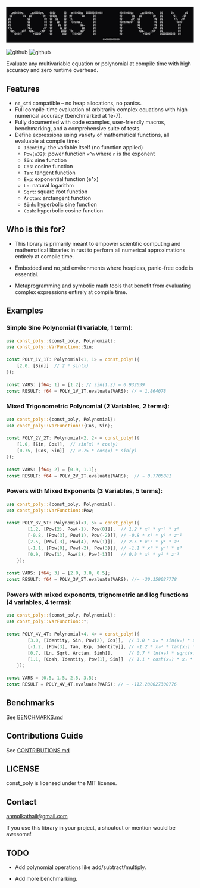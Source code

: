 ![Logo](images/ascii-art-text.png)

<!-- [![On crates.io](https://img.shields.io/crates/v/multicalc.svg)](https://crates.io/crates/multicalc)
![Downloads](https://img.shields.io/crates/d/multicalc?style=flat-square) -->
![github](https://github.com/kmolan/const_poly/actions/workflows/build-tests.yml/badge.svg)
![github](https://github.com/kmolan/const_poly/actions/workflows/code-coverage.yml/badge.svg)

Evaluate any multivariable equation or polynomial at compile time with high accuracy and zero runtime overhead.

## Features

- `no_std` compatible – no heap allocations, no panics.
- Full compile-time evaluation of arbitrarily complex equations with high numerical accuracy (benchmarked at 1e-7).
- Fully documented with code examples, user-friendly macros, benchmarking, and a comprehensive suite of tests. 
- Define expressions using variety of mathematical functions, all evaluable at compile time:
     - `Identity`: the variable itself (no function applied)
    - `Pow(u32)`: power function `x^n` where `n` is the exponent
    - `Sin`: sine function
    - `Cos`: cosine function
    - `Tan`: tangent function
    - `Exp`: exponential function (e^x)
    - `Ln`: natural logarithm
    - `Sqrt`: square root function
    - `Arctan`: arctangent function
    - `Sinh`: hyperbolic sine function
    - `Cosh`: hyperbolic cosine function

## Who is this for?
 - This library is primarily meant to empower scientific computing and mathematical libraries in rust to perform all numerical approximations entirely at compile time. 

 - Embedded and no_std environments where heapless, panic-free code is essential.

 - Metaprogramming and symbolic math tools that benefit from evaluating complex expressions entirely at compile time.

## Examples

### Simple Sine Polynomial (1 variable, 1 term):
```rust
use const_poly::{const_poly, Polynomial};
use const_poly::VarFunction::Sin;

const POLY_1V_1T: Polynomial<1, 1> = const_poly!({
    [2.0, [Sin]]  // 2 * sin(x)
});

const VARS: [f64; 1] = [1.2]; // sin(1.2) ≈ 0.932039
const RESULT: f64 = POLY_1V_1T.evaluate(VARS); // ≈ 1.864078
``` 

### Mixed Trigonometric Polynomial (2 Variables, 2 terms):
```rust
use const_poly::{const_poly, Polynomial};
use const_poly::VarFunction::{Cos, Sin};

const POLY_2V_2T: Polynomial<2, 2> = const_poly!({
    [1.0, [Sin, Cos]],  // sin(x) * cos(y)
    [0.75, [Cos, Sin]]  // 0.75 * cos(x) * sin(y)
});

const VARS: [f64; 2] = [0.9, 1.1];
const RESULT: f64 = POLY_2V_2T.evaluate(VARS);  // ~ 0.7705881
``` 

### Powers with Mixed Exponents (3 Variables, 5 terms):
```rust
use const_poly::{const_poly, Polynomial};
use const_poly::VarFunction::Pow;

const POLY_3V_5T: Polynomial<3, 5> = const_poly!({
        [1.2, [Pow(2), Pow(-1), Pow(0)]],  // 1.2 * x² * y⁻¹ * z⁰
        [-0.8, [Pow(3), Pow(1), Pow(-2)]], // -0.8 * x³ * y¹ * z⁻²
        [2.5, [Pow(-3), Pow(4), Pow(1)]],  // 2.5 * x⁻³ * y⁴ * z¹
        [-1.1, [Pow(0), Pow(-2), Pow(3)]], // -1.1 * x⁰ * y⁻² * z³
        [0.9, [Pow(1), Pow(2), Pow(-1)]]   // 0.9 * x¹ * y² * z⁻¹
    });

const VARS: [f64; 3] = [2.0, 3.0, 0.5];
const RESULT: f64 = POLY_3V_5T.evaluate(VARS); //~ -30.159027778
```

### Powers with mixed exponents, trignometric and log functions (4 variables, 4 terms):
```rust
use const_poly::{const_poly, Polynomial};
use const_poly::VarFunction::*;

const POLY_4V_4T: Polynomial<4, 4> = const_poly!({
        [3.0, [Identity, Sin, Pow(2), Cos]],  // 3.0 * x₀ * sin(x₁) * x₂² * cos(x₃)
        [-1.2, [Pow(3), Tan, Exp, Identity]], // -1.2 * x₀³ * tan(x₁) * exp(x₂) * x₃
        [0.7, [Ln, Sqrt, Arctan, Sinh]],      // 0.7 * ln(x₀) * sqrt(x₁) * atan(x₂) * sinh(x₃)
        [1.1, [Cosh, Identity, Pow(1), Sin]]  // 1.1 * cosh(x₀) * x₁ * x₂ * sin(x₃)
    });

const VARS = [0.5, 1.5, 2.5, 3.5];
const RESULT = POLY_4V_4T.evaluate(VARS); // ~ -112.280027300776
```

## Benchmarks
See [BENCHMARKS.md](./BENCHMARKS.md)

## Contributions Guide
See [CONTRIBUTIONS.md](./CONTRIBUTIONS.md)

## LICENSE
const_poly is licensed under the MIT license.

## Contact
anmolkathail@gmail.com

If you use this library in your project, a shoutout or mention would be awesome!

## TODO
-  Add polynomial operations like add/subtract/multiply.

-  Add more benchmarking.
